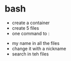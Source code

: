 # bash

* create a container
* create 5 files
* one command to : 
- my name in all the files 
- change it with a nickname
- search in teh files
